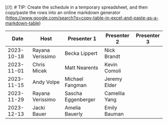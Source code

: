 [//]: # TIP: Create the schedule in a temporary spreadsheet, and then copy/paste the rows into an online markdown generator (https://www.google.com/search?q=copy-table-in-excel-and-paste-as-a-markdown-table)

| Date       | Host                 | Presenter 1        | Presenter 2            | Presenter 3            |
|------------|----------------------|--------------------|------------------------|------------------------|
| 2023-10-18 | Rayana Verissimo     | Becka Lippert      | Nick Brandt            |                        |
| 2023-11-01 | Chris Micek          | Matt Nearents      | Kevin Comoli           |                        |
| 2023-11-15 | Andy Volpe           | Michael Fangman    | Jeremy Elder           |                        |
| 2023-11-29 | Rayana Verissimo     | Sascha Eggenberger | Camellia Yang          |                        |
| 2023-12-13 | Jacki Bauer          | Amelia Bauerly     | Emily Bauman           |                        |
